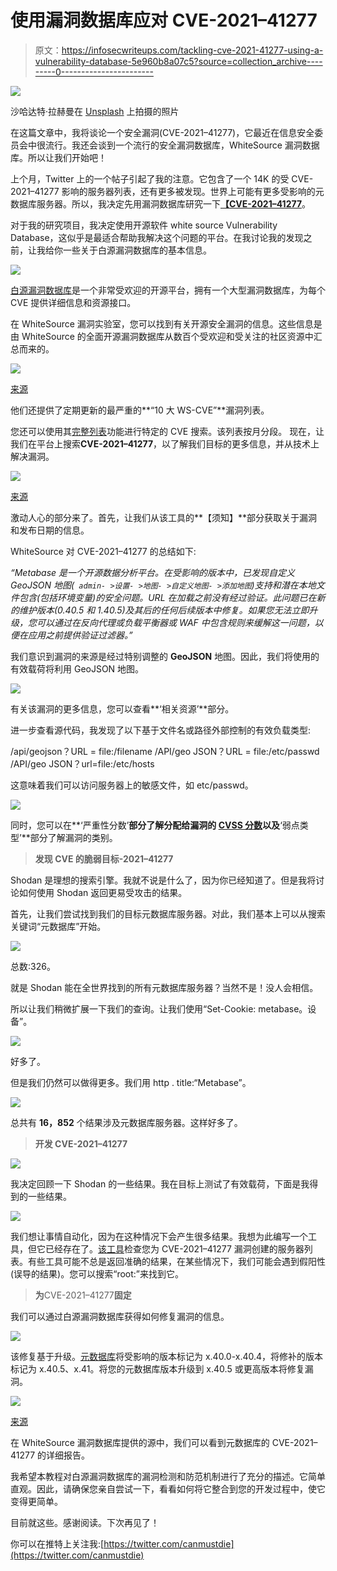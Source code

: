# 使用漏洞数据库应对 CVE-2021–41277

> 原文：<https://infosecwriteups.com/tackling-cve-2021-41277-using-a-vulnerability-database-5e960b8a07c5?source=collection_archive---------0----------------------->

![](img/94477a73d1e6e4e008d7c9a3dfcbb843.png)

沙哈达特·拉赫曼在 [Unsplash](https://unsplash.com/s/photos/cyber-security?utm_source=unsplash&utm_medium=referral&utm_content=creditCopyText) 上拍摄的照片

在这篇文章中，我将谈论一个安全漏洞(CVE-2021–41277)，它最近在信息安全委员会中很流行。我还会谈到一个流行的安全漏洞数据库，WhiteSource 漏洞数据库。所以让我们开始吧！

上个月，Twitter 上的一个帖子引起了我的注意。它包含了一个 14K 的受 CVE-2021–41277 影响的服务器列表，还有更多被发现。世界上可能有更多受影响的元数据库服务器。所以，我决定先用漏洞数据库研究一下[**【CVE-2021–41277**](https://nvd.nist.gov/vuln/detail/CVE-2021-41277)。

对于我的研究项目，我决定使用开源软件 white source Vulnerability Database，这似乎是最适合帮助我解决这个问题的平台。在我讨论我的发现之前，让我给你一些关于白源漏洞数据库的基本信息。

![](img/55eccec9acb00696f87822e0288586cb.png)

[白源漏洞数据库](https://www.whitesourcesoftware.com/vulnerability-database/)是一个非常受欢迎的开源平台，拥有一个大型漏洞数据库，为每个 CVE 提供详细信息和资源接口。

在 WhiteSource 漏洞实验室，您可以找到有关开源安全漏洞的信息。这些信息是由 WhiteSource 的全面开源漏洞数据库从数百个受欢迎和受关注的社区资源中汇总而来的。

![](img/2d8628182116ed354e02c92e0df0080c.png)

[来源](https://www.whitesourcesoftware.com/)

他们还提供了定期更新的最严重的**“10 大 WS-CVE”**漏洞列表。

您还可以使用其[完整列表](https://www.whitesourcesoftware.com/vulnerability-database/full-listing)功能进行特定的 CVE 搜索。该列表按月分段。 [](https://www.whitesourcesoftware.com/vulnerability-database/full-listing) 现在，让我们在平台上搜索**CVE-2021–41277**，以了解我们目标的更多信息，并从技术上解决漏洞。

![](img/25f3cd3dc5a72d3ab3f4b1cfff5fb7df.png)

[来源](https://www.whitesourcesoftware.com/vulnerability-database/CVE-2021-41277)

激动人心的部分来了。首先，让我们从该工具的**【须知】**部分获取关于漏洞和发布日期的信息。

WhiteSource 对 CVE-2021–41277 的总结如下:

*“Metabase 是一个开源数据分析平台。在受影响的版本中，已发现自定义 GeoJSON 地图(` admin- >设置- >地图- >自定义地图- >添加地图`)支持和潜在本地文件包含(包括环境变量)的安全问题。URL 在加载之前没有经过验证。此问题已在新的维护版本(0.40.5 和 1.40.5)及其后的任何后续版本中修复。如果您无法立即升级，您可以通过在反向代理或负载平衡器或 WAF 中包含规则来缓解这一问题，以便在应用之前提供验证过滤器。”*

我们意识到漏洞的来源是经过特别调整的 **GeoJSON** 地图。因此，我们将使用的有效载荷将利用 GeoJSON 地图。

![](img/ad23412f1f0c5ffc4435ed7921b4f34c.png)

有关该漏洞的更多信息，您可以查看**‘相关资源’**部分。

进一步查看源代码，我发现了以下基于文件名或路径外部控制的有效负载类型:

/api/geojson？URL = file:/filename
/API/geo JSON？URL = file:/etc/passwd
/API/geo JSON？url=file:/etc/hosts

这意味着我们可以访问服务器上的敏感文件，如 etc/passwd。

![](img/048a9f28734f481e2dd74c925a1b1740.png)

同时，您可以在**‘严重性分数’**部分了解分配给漏洞的 [CVSS 分数](https://www.balbix.com/insights/understanding-cvss-scores/)以及**‘弱点类型’**部分了解漏洞的类别。

> **发现 **CVE 的脆弱目标**-2021–41277**

Shodan 是理想的搜索引擎。我就不说是什么了，因为你已经知道了。但是我将讨论如何使用 Shodan 返回更易受攻击的结果。

首先，让我们尝试找到我们的目标元数据库服务器。对此，我们基本上可以从搜索关键词“元数据库”开始。

![](img/4bd8d9125d3077af5905929c4025b58f.png)

总数:326。

就是 Shodan 能在全世界找到的所有元数据库服务器？当然不是！没人会相信。

所以让我们稍微扩展一下我们的查询。让我们使用“Set-Cookie: metabase。设备”。

![](img/5a3ea19f8792b7bbaf8baba4c306a882.png)

好多了。

但是我们仍然可以做得更多。我们用 http . title:“Metabase”。

![](img/cdfa4d17e41ccbe373cd92ee001c0f16.png)

总共有 **16，852** 个结果涉及元数据库服务器。这样好多了。

> **开发 CVE-2021–41277**

![](img/e3770893e17709404e767cbf322fbd73.png)

我决定回顾一下 Shodan 的一些结果。我在目标上测试了有效载荷，下面是我得到的一些结果。

![](img/35c2c384c9c7e0ffb88d27a34c12dc91.png)

我们想让事情自动化，因为在这种情况下会产生很多结果。我想为此编写一个工具，但它已经存在了。[该工具](https://github.com/tahtaciburak/CVE-2021-41277)检查您为 CVE-2021–41277 漏洞创建的服务器列表。有些工具可能不总是返回准确的结果，在某些情况下，我们可能会遇到假阳性(误导的结果)。您可以搜索“root:”来找到它。

> **为**CVE-2021–41277**固定**

我们可以通过白源漏洞数据库获得如何修复漏洞的信息。

![](img/60815f64987c1cc33f271afe95fa8ace.png)

该修复基于升级。[元数据库](https://github.com/metabase/metabase/security/advisories/GHSA-w73v-6p7p-fpfr)将受影响的版本标记为 x.40.0-x.40.4，将修补的版本标记为 x.40.5、x.41。将您的元数据库版本升级到 x.40.5 或更高版本将修复漏洞。

![](img/21ba5ca3dafa6233016037f32ae129b0.png)

[来源](https://github.com/metabase/metabase/security/advisories/GHSA-w73v-6p7p-fpfr)

在 WhiteSource 漏洞数据库提供的源中，我们可以看到元数据库的 CVE-2021–41277 的详细报告。

我希望本教程对白源漏洞数据库的漏洞检测和防范机制进行了充分的描述。它简单直观。因此，请确保您亲自尝试一下，看看如何将它整合到您的开发过程中，使它变得更简单。

目前就这些。感谢阅读。下次再见了！

你可以在推特上关注我:[https://twitter.com/canmustdie](https://twitter.com/canmustdie)